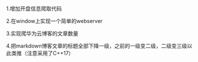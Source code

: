 1.增加开盘信息爬取代码

2.在window上实现一个简单的webserver

3.实现爬华为云博客的文章数量

4.把markdown博客文章的标题全部下降一级，之前的一级变二级，二级变三级以此类推（注意采用了C++17）